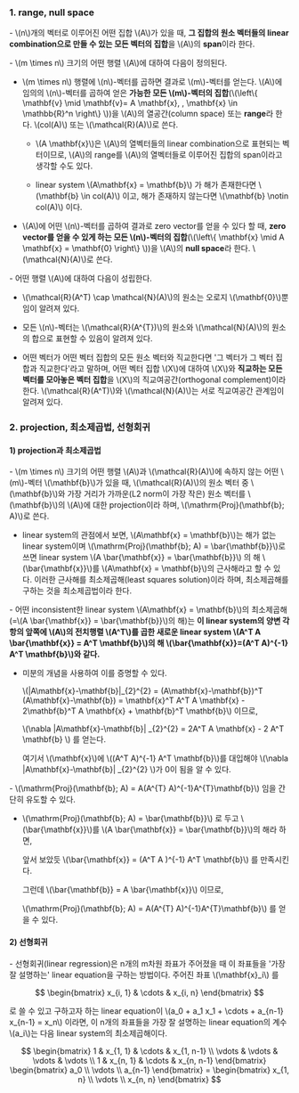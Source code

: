 ### 1. range, null space

\- \\(n\\)개의 벡터로 이루어진 어떤 집합 \\(A\\)가 있을 때, **그 집합의 원소 벡터들의 linear combination으로 만들 수 있는 모든 벡터의 집합**을 \\(A\\)의 **span**이라 한다. 

\- \\(m \times n\\) 크기의 어떤 행렬 \\(A\\)에 대하여 다음이 정의된다.

  - \\(m \times n\\) 행렬에 \\(n\\)-벡터를 곱하면 결과로 \\(m\\)-벡터를 얻는다. \\(A\\)에 임의의 \\(n\\)-벡터를 곱하여 얻은 **가능한 모든 \\(m\\)-벡터의 집합**(\\(\left\\{ \mathbf{v} \mid \mathbf{v}=  A \mathbf{x}, \, \mathbf{x} \in \mathbb{R}^n \right\\} \\))을 \\(A\\)의 열공간(column space) 또는 **range**라 한다. \\(col(A)\\) 또는 \\(\mathcal{R}(A)\\)로 쓴다.

    - \\(A \mathbf{x}\\)은 \\(A\\)의 열벡터들의 linear combination으로 표현되는 벡터이므로, \\(A\\)의 range를 \\(A\\)의 열벡터들로 이루어진 집합의 span이라고 생각할 수도 있다. 

    - linear system \\(A\mathbf{x} = \mathbf{b}\\) 가 해가 존재한다면 \\(\mathbf{b} \in col(A)\\) 이고, 해가 존재하지 않는다면 \\(\mathbf{b} \notin col(A)\\) 이다. 

  - \\(A\\)에 어떤 \\(n\\)-벡터를 곱하여 결과로 zero vector를 얻을 수 있다 할 때, **zero vector를 얻을 수 있게 하는 모든 \\(n\\)-벡터의 집합**(\\(\left\\{ \mathbf{x} \mid  A \mathbf{x} = \mathbf{0} \right\\} \\))을 \\(A\\)의 **null space**라 한다. \\(\mathcal{N}(A)\\)로 쓴다.


\- 어떤 행렬 \\(A\\)에 대하여 다음이 성립한다.

- \\(\mathcal{R}(A^T) \cap \mathcal{N}(A)\\)의 원소는 오로지 \\(\mathbf{0}\\)뿐임이 알려져 있다.

- 모든 \\(n\\)-벡터는 \\(\mathcal{R}(A^{T})\\)의 원소와 \\(\mathcal{N}(A)\\)의 원소의 합으로 표현할 수 있음이 알려져 있다. 

- 어떤 벡터가 어떤 벡터 집합의 모든 원소 벡터와 직교한다면 '그 벡터가 그 벡터 집합과 직교한다'라고 말하며, 어떤 벡터 집합 \\(X\\)에 대하여 \\(X\\)와 **직교하는 모든 벡터를 모아놓은 벡터 집합**을 \\(X\\)의 직교여공간(orthogonal complement)이라 한다. \\(\mathcal{R}(A^T)\\)와 \\(\mathcal{N}(A)\\)는 서로 직교여공간 관계임이 알려져 있다.


### 2. projection, 최소제곱법, 선형회귀

#### 1) projection과 최소제곱법

\- \\(m \times n\\) 크기의 어떤 행렬 \\(A\\)과 \\(\mathcal{R}(A)\\)에 속하지 않는 어떤 \\(m\\)-벡터 \\(\mathbf{b}\\)가 있을 때, \\(\mathcal{R}(A)\\)의 원소 벡터 중 \\(\mathbf{b}\\)와 가장 거리가 가까운(L2 norm이 가장 작은) 원소 벡터를 \\(\mathbf{b}\\)의 \\(A\\)에 대한 projection이라 하며, \\(\mathrm{Proj}(\mathbf{b}; A)\\)로 쓴다. 

- linear system의 관점에서 보면, \\(A\mathbf{x} = \mathbf{b}\\)는 해가 없는 linear system이며 \\(\mathrm{Proj}(\mathbf{b}; A) = \bar{\mathbf{b}}\\)로 쓰면 linear system \\(A \bar{\mathbf{x}} = \bar{\mathbf{b}}\\) 의 해 \\(\bar{\mathbf{x}}\\)를 \\(A\mathbf{x} = \mathbf{b}\\)의 근사해라고 할 수 있다. 이러한 근사해를 최소제곱해(least squares solution)이라 하며, 최소제곱해를 구하는 것을 최소제곱법이라 한다.

\- 어떤 inconsistent한 linear system \\(A\mathbf{x} = \mathbf{b}\\)의 최소제곱해(=\\(A \bar{\mathbf{x}} = \bar{\mathbf{b}}\\)의 해)는 **이 linear system의 양변 각 항의 앞쪽에 \\(A\\)의 전치행렬 \\(A^T\\)를 곱한 새로운 linear system \\(A^T A \bar{\mathbf{x}} = A^T \mathbf{b}\\)의 해 \\(\bar{\mathbf{x}}=(A^T A)^{-1}  A^T \mathbf{b}\\)와 같다.** 


- 미분의 개념을 사용하여 이를 증명할 수 있다. 

  \\(\|A\mathbf{x}-\mathbf{b}\|_{2}^{2} = (A\mathbf{x}-\mathbf{b})^T (A\mathbf{x}-\mathbf{b}) = \mathbf{x}^T A^T A \mathbf{x} - 2\mathbf{b}^T A \mathbf{x} + \mathbf{b}^T \mathbf{b}\\) 이므로,

  \\(\nabla \|A\mathbf{x}-\mathbf{b}\| _{2}^{2} = 2A^T A \mathbf{x} - 2 A^T \mathbf{b} \\) 를 얻는다. 
  
  여기서 \\(\mathbf{x}\\)에 \\((A^T A)^{-1}  A^T \mathbf{b}\\)를 대입해야 \\(\nabla \|A\mathbf{x}-\mathbf{b}\| _{2}^{2} \\)가 0이 됨을 알 수 있다.


\- \\(\mathrm{Proj}(\mathbf{b}; A) = A(A^{T} A)^{-1}A^{T}\mathbf{b}\\) 임을 간단히 유도할 수 있다.

- \\(\mathrm{Proj}(\mathbf{b}; A) = \bar{\mathbf{b}}\\) 로 두고 \\(\bar{\mathbf{x}}\\)를 \\(A \bar{\mathbf{x}} = \bar{\mathbf{b}}\\)의 해라 하면, 

  앞서 보았듯 \\(\bar{\mathbf{x}} = (A^T A )^{-1} A^T \mathbf{b}\\) 를 만족시킨다. 

  그런데 \\(\bar{\mathbf{b}} = A \bar{\mathbf{x}}\\) 이므로, 

  \\(\mathrm{Proj}(\mathbf{b}; A) = A(A^{T} A)^{-1}A^{T}\mathbf{b}\\) 를 얻을 수 있다.
  



#### 2) 선형회귀

\- 선형회귀(linear regression)은 n개의 m차원 좌표가 주어졌을 때 이 좌표들을 '가장 잘 설명하는' linear equation을 구하는 방법이다. 주어진 좌표 \\(\mathbf{x}_i\\) 를 

$$ \begin{bmatrix} x_{i, 1} & \cdots & x_{i, n} \end{bmatrix} $$

로 쓸 수 있고 구하고자 하는 linear equation이 \\(a_0 + a_1 x_1 + \cdots + a_{n-1} x_{n-1} = x_n\\) 이라면, 이 n개의 좌표들을 가장 잘 설명하는 linear equation의 계수 \\(a_i\\)는 다음 linear system의 최소제곱해이다.

$$ \begin{bmatrix} 1 & x_{1, 1} & \cdots & x_{1, n-1} \\
\vdots & \vdots & \vdots & \vdots \\
 1 & x_{n, 1} & \cdots & x_{n, n-1} \end{bmatrix} 
 \begin{bmatrix} a_0 \\
 \vdots \\
 a_{n-1} \end{bmatrix} =
 \begin{bmatrix} x_{1, n} \\
 \vdots \\
 x_{n, n} \end{bmatrix}
$$

